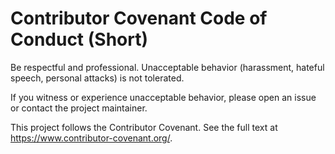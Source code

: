 # Contributor Covenant Code of Conduct (Short)

Be respectful and professional. Unacceptable behavior (harassment, hateful speech, personal attacks) is not tolerated.

If you witness or experience unacceptable behavior, please open an issue or contact the project maintainer.

This project follows the Contributor Covenant. See the full text at https://www.contributor-covenant.org/.
